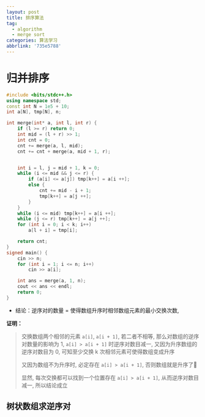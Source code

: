 ```yaml
---
layout: post
title: 排序算法
tag:
  - algorithm
  - merge sort
categories: 算法学习
abbrlink: '735e5788'
---
```


# 归并排序

```c++
#include <bits/stdc++.h>
using namespace std;
const int N = 1e5 + 10;
int a[N], tmp[N], n;

int merge(int* a, int l, int r) {
    if (l >= r) return 0;
    int mid = (l + r) >> 1;
    int cnt = 0;
    cnt += merge(a, l, mid);
    cnt += cnt + merge(a, mid + 1, r);


    int i = l, j = mid + 1, k = 0;
    while (i <= mid && j <= r) {
        if (a[i] <= a[j]) tmp[k++] = a[i ++];
        else {
            cnt += mid - i + 1;
            tmp[k++] = a[j ++];
        }
    }
    while (i <= mid) tmp[k++] = a[i ++];
    while (j <= r) tmp[k++] = a[j ++];
    for (int i = 0; i < k; i++)
        a[l + i] = tmp[i];

    return cnt;
}
signed main() {
    cin >> n;
    for (int i = 1; i <= n; i++)
        cin >> a[i];

    int ans = merge(a, 1, n);
    cout << ans << endl;
    return 0;
}
```

+ 结论：逆序对的数量 $=$ 使得数组升序时相邻数组元素的最小交换次数, 

**证明：**

> 交换数组两个相邻的元素 `a[i]`, `a[i + 1]`, 若二者不相等, 那么对数组的逆序对数量的影响为 1, `a[i] > a[i + 1]` 时逆序对数目减一, 又因为升序数组的逆序对数目为 0, 可知至少交换 k 次相邻元素可使得数组变成升序
>
> 又因为数组不为升序时, 必定存在 `a[i] > a[i + 1]`, 否则数组就是升序了🤪
>
> 显然, 每次交换都可以找到一个位置存在 `a[i] > a[i + 1]`, 从而逆序对数目减一, 所以结论成立

## 树状数组求逆序对

```c++

```

